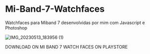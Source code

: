 # Mi-Band-7-Watchfaces
Watchfaces para Miband 7 desenvolvidas por mim com Javascript e Photoshop

![IMG_20230513_183956 (1)](https://github.com/Slndr02/Mi-Band-7-Watchfaces/assets/91296161/04e72f80-cfe2-4352-a90e-0162da2f0a51)

DOWNLOAD ON MI BAND 7 WATCH FACES ON PLAYSTORE

